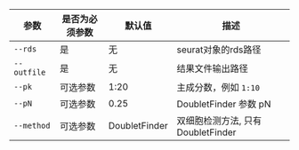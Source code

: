 | 参数        | 是否为必须参数 | 默认值        | 描述                              |
| ----------- | -------------- | ------------- | --------------------------------- |
| `--rds`     | 是             | 无            | seurat对象的rds路径               |
| `--outfile` | 是             | 无            | 结果文件输出路径                  |
| `--pk`      | 可选参数       | 1:20          | 主成分数，例如 `1:10`             |
| `--pN`      | 可选参数       | 0.25          | DoubletFinder 参数 pN             |
| `--method`  | 可选参数       | DoubletFinder | 双细胞检测方法, 只有DoubletFinder |